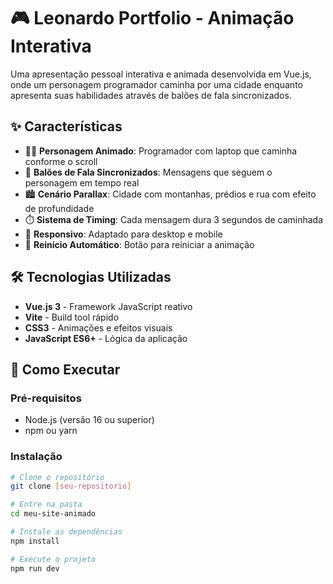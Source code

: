# 🎮 Leonardo Portfolio - Animação Interativa

Uma apresentação pessoal interativa e animada desenvolvida em Vue.js, onde um personagem programador caminha por uma cidade enquanto apresenta suas habilidades através de balões de fala sincronizados.

## ✨ Características

- 🚶‍♂️ **Personagem Animado**: Programador com laptop que caminha conforme o scroll
- 💬 **Balões de Fala Sincronizados**: Mensagens que seguem o personagem em tempo real
- 🏙️ **Cenário Parallax**: Cidade com montanhas, prédios e rua com efeito de profundidade
- ⏱️ **Sistema de Timing**: Cada mensagem dura 3 segundos de caminhada
- 📱 **Responsivo**: Adaptado para desktop e mobile
- 🔄 **Reinício Automático**: Botão para reiniciar a animação

## 🛠️ Tecnologias Utilizadas

- **Vue.js 3** - Framework JavaScript reativo
- **Vite** - Build tool rápido
- **CSS3** - Animações e efeitos visuais
- **JavaScript ES6+** - Lógica da aplicação

## 🚀 Como Executar

### Pré-requisitos
- Node.js (versão 16 ou superior)
- npm ou yarn

### Instalação
```bash
# Clone o repositório
git clone [seu-repositorio]

# Entre na pasta
cd meu-site-animado

# Instale as dependências
npm install

# Execute o projeto
npm run dev